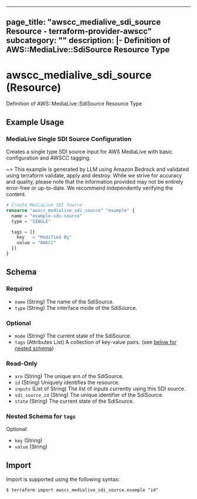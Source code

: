 
---
page_title: "awscc_medialive_sdi_source Resource - terraform-provider-awscc"
subcategory: ""
description: |-
  Definition of AWS::MediaLive::SdiSource Resource Type
---

# awscc_medialive_sdi_source (Resource)

Definition of AWS::MediaLive::SdiSource Resource Type

## Example Usage

### MediaLive Single SDI Source Configuration

Creates a single type SDI source input for AWS MediaLive with basic configuration and AWSCC tagging.

~> This example is generated by LLM using Amazon Bedrock and validated using terraform validate, apply and destroy. While we strive for accuracy and quality, please note that the information provided may not be entirely error-free or up-to-date. We recommend independently verifying the content.

```terraform
# Create MediaLive SDI Source
resource "awscc_medialive_sdi_source" "example" {
  name = "example-sdi-source"
  type = "SINGLE"

  tags = [{
    key   = "Modified By"
    value = "AWSCC"
  }]
}
```

<!-- schema generated by tfplugindocs -->
## Schema

### Required

- `name` (String) The name of the SdiSource.
- `type` (String) The interface mode of the SdiSource.

### Optional

- `mode` (String) The current state of the SdiSource.
- `tags` (Attributes List) A collection of key-value pairs. (see [below for nested schema](#nestedatt--tags))

### Read-Only

- `arn` (String) The unique arn of the SdiSource.
- `id` (String) Uniquely identifies the resource.
- `inputs` (List of String) The list of inputs currently using this SDI source.
- `sdi_source_id` (String) The unique identifier of the SdiSource.
- `state` (String) The current state of the SdiSource.

<a id="nestedatt--tags"></a>
### Nested Schema for `tags`

Optional:

- `key` (String)
- `value` (String)

## Import

Import is supported using the following syntax:

```shell
$ terraform import awscc_medialive_sdi_source.example "id"
```
